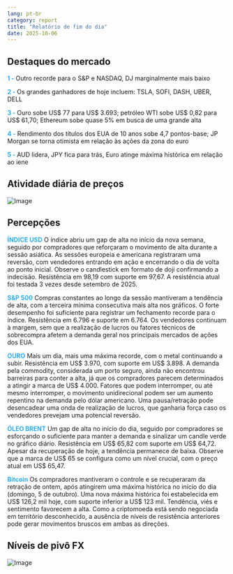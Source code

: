 ```yaml
---
lang: pt-br
category: report
title: "Relatório de fim do dia"
date: 2025-10-06
---
```



<h2>Destaques do mercado</h2>
<strong style="color: #2caef7;">1 - </strong> Outro recorde para o S&P e NASDAQ, DJ marginalmente mais baixo

<strong style="color: #2caef7;">2 - </strong> Os grandes ganhadores de hoje incluem: TSLA, SOFI, DASH, UBER, DELL

<strong style="color: #2caef7;">3 - </strong> Ouro sobe US$ 77 para US$ 3.693; petróleo WTI sobe US$ 0,82 para US$ 61,70; Ethereum sobe quase 5% em busca de uma grande alta


<strong style="color: #2caef7;">4 - </strong> Rendimento dos títulos dos EUA de 10 anos sobe 4,7 pontos-base; JP Morgan se torna otimista em relação às ações da zona do euro

<strong style="color: #2caef7;">5 - </strong> AUD lidera, JPY fica para trás, Euro atinge máxima histórica em relação ao iene



<h2>Atividade diária de preços</h2>
<img src="https://markleighedu.github.io/img/Oct-2025/06-Oct-2025/price.jpg" alt="Image"/>

<h2>Percepções</h2>
<strong style="color: #2caef7;">ÍNDICE USD</strong> O índice abriu um gap de alta no início da nova semana, seguido por compradores que reforçaram o movimento de alta durante a sessão asiática. As sessões europeia e americana registraram uma reversão, com vendedores entrando em ação e encerrando o dia de volta ao ponto inicial. Observe o candlestick em formato de doji confirmando a indecisão. Resistência em 98,19 com suporte em 97,67. A resistência atual foi testada 3 vezes desde setembro de 2025.

<strong style="color: #2caef7;">S&P 500</strong> Compras constantes ao longo da sessão mantiveram a tendência de alta, com a terceira mínima consecutiva mais alta nos gráficos. O forte desempenho foi suficiente para registrar um fechamento recorde para o índice. Resistência em 6.796 e suporte em 6.764. Os vendedores continuam à margem, sem que a realização de lucros ou fatores técnicos de sobrecompra afetem a demanda geral nos principais mercados de ações dos EUA.

<strong style="color: #2caef7;">OURO</strong> Mais um dia, mais uma máxima recorde, com o metal continuando a subir. Resistência em US$ 3.970, com suporte em US$ 3.898. A demanda pela commodity, considerada um porto seguro, ainda não encontrou barreiras para conter a alta, já que os compradores parecem determinados a atingir a marca de US$ 4.000. Fatores que podem interromper, ou até mesmo interromper, o movimento unidirecional podem ser um aumento repentino na demanda pelo dólar americano. Uma pausa/retração pode desencadear uma onda de realização de lucros, que ganharia força caso os vendedores prevejam uma potencial reversão.

<strong style="color: #2caef7;">ÓLEO BRENT</strong> Um gap de alta no início do dia, seguido por compradores se esforçando o suficiente para manter a demanda e sinalizar um candle verde no gráfico diário. Resistência em US$ 65,82 com suporte em US$ 64,72. Apesar da recuperação de hoje, a tendência permanece de baixa. Observe que a marca de US$ 65 se configura como um nível crucial, com o preço atual em US$ 65,47.

<strong style="color: #2caef7;">Bitcoin</strong> Os compradores mantiveram o controle e se recuperaram da retração de ontem, após atingirem uma máxima histórica no início do dia (domingo, 5 de outubro). Uma nova máxima histórica foi estabelecida em US$ 126,2 mil hoje, com suporte inferior a US$ 123 mil. Tendência, viés e sentimento favorecem a alta. Como a criptomoeda está sendo negociada em território desconhecido, a ausência de níveis de resistência anteriores pode gerar movimentos bruscos em ambas as direções.



<h2>Níveis de pivô FX</h2>
<img src="https://markleighedu.github.io/img/Oct-2025/06-Oct-2025/pivot.jpg" alt="Image"/>